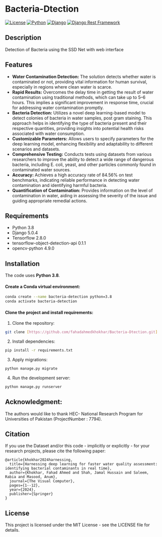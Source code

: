 # Bacteria-Dtection


[![License](https://img.shields.io/badge/license-MIT-blue.svg)](LICENSE)
[![Python](https://img.shields.io/badge/python-3.6%20|%203.7%20|%203.8-blue.svg)]()
[![Django](https://img.shields.io/badge/django-3.0%20|%203.1%20|%203.2-blue.svg)]()
[![Django Rest Framework](https://img.shields.io/badge/django%20rest%20framework-3.11%20|%203.12%20|%203.13-blue.svg)]()

## Description

Detection of Bacteria using the SSD Net with web interface

## Features

- **Water Contamination Detection:** The solution detects whether water is contaminated or not, providing vital information for human survival, especially in regions where clean water is scarce.
- **Rapid Results:** Overcomes the delay time in getting the result of water contamination using traditional methods, which can take up to 5–6 hours. This implies a significant improvement in response time, crucial for addressing water contamination promptly.
- **Bacteria Detection:** Utilizes a novel deep learning-based model to detect colonies of bacteria in water samples, post gram staining. This approach helps in identifying the type of bacteria present and their respective quantities, providing insights into potential health risks associated with water consumption.
- **Customizable Parameters:** Allows users to specify parameters for the deep learning model, enhancing flexibility and adaptability to different scenarios and datasets.
- **Comprehensive Testing:** Conducts tests using datasets from various researchers to improve the ability to detect a wide range of dangerous bacteria, including E. coli, yeast, and other particles commonly found in contaminated water sources.
- **Accuracy:** Achieves a high accuracy rate of 84.56% on test benchmarks, indicating reliable performance in detecting water contamination and identifying harmful bacteria.
- **Quantification of Contamination:** Provides information on the level of contamination in water, aiding in assessing the severity of the issue and guiding appropriate remedial actions.

## Requirements

- Python 3.8
- Django 5.0.4
- Tensorflow 2.8.0
- tensorflow-object-detection-api 0.1.1
- opencv-python 4.9.0


## Installation

The code uses **Python 3.8**.

#### Create a Conda virtual environment:

```bash
conda create --name bacteria-detection python=3.8
conda activate bacteria-detection
```

#### Clone the project and install requirements:

1. Clone the repository:

```bash
git clone [https://github.com/fahadahmedkhokhar/Bacteria-Dtection.git]
```
2. Install dependencies:
```bash
pip install -r requirements.txt
```
3. Apply migrations:
```bash
python manage.py migrate
```
4. Run the development server:
```bash
python manage.py runserver
```

## Acknowledgment:
The authors would like to thank HEC- National Research Program for Universities of Pakistan (ProjectNumber : 7794).

## Citation

If you use the Dataset and/or this code - implicitly or explicitly - for your research projects, please cite the following paper:

```
@article{khokhar2024harnessing,
  title={Harnessing deep learning for faster water quality assessment: identifying bacterial contaminants in real time},
  author={Khokhar, Fahad Ahmed and Shah, Jamal Hussain and Saleem, Rabia and Masood, Anum},
  journal={The Visual Computer},
  pages={1--12},
  year={2024},
  publisher={Springer}
}
```

## License

This project is licensed under the MIT License - see the LICENSE file for details.

